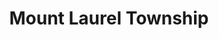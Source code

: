 ---
title: Mount Laurel Township
url: /mount-laurel-township/
latitude: 39.943
longitude: -74.95
---